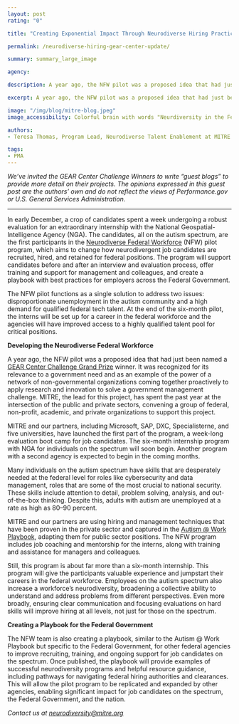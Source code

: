 ```yaml
---
layout: post
rating: "0"

title: "Creating Exponential Impact Through Neurodiverse Hiring Practices"

permalink: /neurodiverse-hiring-gear-center-update/

summary: summary_large_image

agency:

description: A year ago, the NFW pilot was a proposed idea that had just been named a GEAR Center Challenge Grand Prize winner. It was recognized for its relevance to a government need and as an example of the power of a network of non-governmental organizations coming together proactively to apply research and innovation to solve a government management challenge. MITRE, the lead for this project, has spent the past year at the intersection of the public and private sectors, convening a group of federal, non-profit, academic, and private organizations to support this project.

excerpt: A year ago, the NFW pilot was a proposed idea that had just been named a GEAR Center Challenge Grand Prize winner. It was recognized for its relevance to a government need and as an example of the power of a network of non-governmental organizations coming together proactively to apply research and innovation to solve a government management challenge. MITRE, the lead for this project, has spent the past year at the intersection of the public and private sectors, convening a group of federal, non-profit, academic, and private organizations to support this project.

image: "/img/blog/mitre-blog.jpeg"
image_accessibility: Colorful brain with words "Neurdiversity in the Federal Government"

authors:
- Teresa Thomas, Program Lead, Neurodiverse Talent Enablement at MITRE

tags:
- PMA
---
```


*We’ve invited the GEAR Center Challenge Winners to write “guest blogs” to provide more detail on their projects. The opinions expressed in this guest post are the authors’ own and do not reflect the views of Performance.gov or U.S. General Services Administration.*

<hr>

In early December, a crop of candidates spent a week undergoing a robust evaluation for an extraordinary internship with the National Geospatial-Intelligence Agency (NGA). The candidates, all on the autism spectrum, are the first participants in the [Neurodiverse Federal Workforce](https://nfw.mitre.org/) (NFW) pilot program, which aims to change how neurodivergent job candidates are recruited, hired, and retained for federal positions. The program will support candidates before and after an interview and evaluation process, offer training and support for management and colleagues, and create a playbook with best practices for employers across the Federal Government.

The NFW pilot functions as a single solution to address two issues: disproportionate unemployment in the autism community and a high demand for qualified federal tech talent. At the end of the six-month pilot, the interns will be set up for a career in the federal workforce and the agencies will have improved access to a highly qualified talent pool for critical positions.

**Developing the Neurodiverse Federal Workforce**

A year ago, the NFW pilot was a proposed idea that had just been named a [GEAR Center Challenge Grand Prize](https://www.gsa.gov/about-us/newsroom/news-releases/gsa-and-omb-announce-government-effectiveness-advanced-research-center-challenge-winners) winner. It was recognized for its relevance to a government need and as an example of the power of a network of non-governmental organizations coming together proactively to apply research and innovation to solve a government management challenge. MITRE, the lead for this project, has spent the past year at the intersection of the public and private sectors, convening a group of federal, non-profit, academic, and private organizations to support this project.

MITRE and our partners, including Microsoft, SAP, DXC, Specialisterne, and five universities, have launched the first part of the program, a week-long evaluation boot camp for job candidates.  The six-month internship program with NGA for individuals on the spectrum will soon begin. Another program with a second agency is expected to begin in the coming months.

Many individuals on the autism spectrum have skills that are desperately needed at the federal level for roles like cybersecurity and data management, roles that are some of the most crucial to national security. These skills include attention to detail, problem solving, analysis, and out-of-the-box thinking. Despite this, adults with autism are unemployed at a rate as high as 80–90 percent.

MITRE and our partners are using hiring and management techniques that have been proven in the private sector and captured in the [Autism @ Work Playbook](https://disabilityin.org/resource/autism-work-playbook/), adapting them for public sector positions. The NFW program includes job coaching and mentorship for the interns, along with training and assistance for managers and colleagues.

Still, this program is about far more than a six-month internship. This program will give the participants valuable experience and jumpstart their careers in the federal workforce. Employees on the autism spectrum also increase a workforce’s neurodiversity, broadening a collective ability to understand and address problems from different perspectives. Even more broadly, ensuring clear communication and focusing evaluations on hard skills will improve hiring at all levels, not just for those on the spectrum.

**Creating a Playbook for the Federal Government**

The NFW team is also creating a playbook, similar to the Autism @ Work Playbook but specific to the Federal Government, for other federal agencies to improve recruiting, training, and ongoing support for job candidates on the spectrum. Once published, the playbook will provide examples of successful neurodiversity programs and helpful resource guidance, including pathways for navigating federal hiring authorities and clearances. This will allow the pilot program to be replicated and expanded by other agencies, enabling significant impact for job candidates on the spectrum, the Federal Government, and the nation.

*Contact us at neurodiversity@mitre.org*
